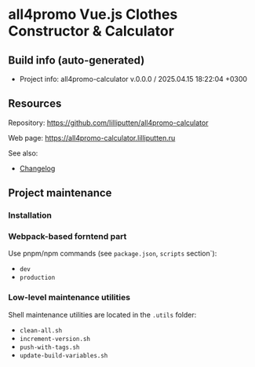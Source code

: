 <!--
 @since 2025.04.15, 18:17
 @changed 2025.04.15, 18:17
-->

# all4promo Vue.js Clothes Constructor & Calculator

## Build info (auto-generated)

- Project info: all4promo-calculator v.0.0.0 / 2025.04.15 18:22:04 +0300

## Resources

Repository: https://github.com/lilliputten/all4promo-calculator

Web page: https://all4promo-calculator.lilliputten.ru

See also:

- [Changelog](CHANGELOG.md)

## Project maintenance

### Installation

### Webpack-based forntend part

Use pnpm/npm commands (see `package.json`, `scripts` section`):

- `dev`
- `production`

### Low-level maintenance utilities

Shell maintenance utilities are located in the `.utils` folder:

- `clean-all.sh`
- `increment-version.sh`
- `push-with-tags.sh`
- `update-build-variables.sh`
